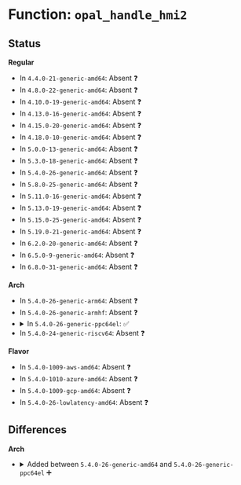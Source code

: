 # Function: <code>opal_handle_hmi2</code>

## Status
<b>Regular</b>
<ul>
<li>
In <code>4.4.0-21-generic-amd64</code>: Absent ❓
</li>
<li>
In <code>4.8.0-22-generic-amd64</code>: Absent ❓
</li>
<li>
In <code>4.10.0-19-generic-amd64</code>: Absent ❓
</li>
<li>
In <code>4.13.0-16-generic-amd64</code>: Absent ❓
</li>
<li>
In <code>4.15.0-20-generic-amd64</code>: Absent ❓
</li>
<li>
In <code>4.18.0-10-generic-amd64</code>: Absent ❓
</li>
<li>
In <code>5.0.0-13-generic-amd64</code>: Absent ❓
</li>
<li>
In <code>5.3.0-18-generic-amd64</code>: Absent ❓
</li>
<li>
In <code>5.4.0-26-generic-amd64</code>: Absent ❓
</li>
<li>
In <code>5.8.0-25-generic-amd64</code>: Absent ❓
</li>
<li>
In <code>5.11.0-16-generic-amd64</code>: Absent ❓
</li>
<li>
In <code>5.13.0-19-generic-amd64</code>: Absent ❓
</li>
<li>
In <code>5.15.0-25-generic-amd64</code>: Absent ❓
</li>
<li>
In <code>5.19.0-21-generic-amd64</code>: Absent ❓
</li>
<li>
In <code>6.2.0-20-generic-amd64</code>: Absent ❓
</li>
<li>
In <code>6.5.0-9-generic-amd64</code>: Absent ❓
</li>
<li>
In <code>6.8.0-31-generic-amd64</code>: Absent ❓
</li>
</ul>
<b>Arch</b>
<ul>
<li>
In <code>5.4.0-26-generic-arm64</code>: Absent ❓
</li>
<li>
In <code>5.4.0-26-generic-armhf</code>: Absent ❓
</li>
<li>
<details>
<summary>In <code>5.4.0-26-generic-ppc64el</code>: ✅</summary>

```c
int64_t opal_handle_hmi2(int64_t a0, int64_t a1, int64_t a2, int64_t a3, int64_t a4, int64_t a5, int64_t a6, int64_t a7)
```

```json
{
  "name": "opal_handle_hmi2",
  "collision_type": "Unique Global",
  "inline_type": "No",
  "funcs": [
    {
      "addr": 13835058055282965680,
      "name": "opal_handle_hmi2",
      "external": true,
      "loc": "arch/powerpc/platforms/powernv/opal-call.c:223",
      "file": "arch/powerpc/platforms/powernv/opal-call.c",
      "inline": "seen, unknown",
      "caller_inline": [],
      "caller_func": [
        "arch/powerpc/platforms/powernv/opal.c:opal_hmi_exception_early2"
      ]
    }
  ],
  "symbols": [
    {
      "addr": 13835058055282965680,
      "name": "opal_handle_hmi2",
      "section": ".text",
      "bind": "STB_GLOBAL",
      "size": 56
    }
  ]
}
```
</details>
</li>
<li>
In <code>5.4.0-24-generic-riscv64</code>: Absent ❓
</li>
</ul>
<b>Flavor</b>
<ul>
<li>
In <code>5.4.0-1009-aws-amd64</code>: Absent ❓
</li>
<li>
In <code>5.4.0-1010-azure-amd64</code>: Absent ❓
</li>
<li>
In <code>5.4.0-1009-gcp-amd64</code>: Absent ❓
</li>
<li>
In <code>5.4.0-26-lowlatency-amd64</code>: Absent ❓
</li>
</ul>

## Differences
<b>Arch</b>
<ul>
<li>
<details>
<summary>Added between <code>5.4.0-26-generic-amd64</code> and <code>5.4.0-26-generic-ppc64el</code> ➕</summary>

```c
int64_t opal_handle_hmi2(int64_t a0, int64_t a1, int64_t a2, int64_t a3, int64_t a4, int64_t a5, int64_t a6, int64_t a7)
```
</details>
</li>
</ul>
